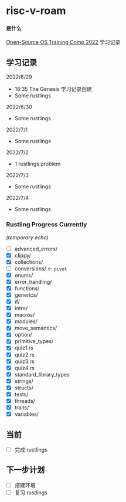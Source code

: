 # risc-v-roam

#### 是什么
[Open-Source OS Training Comp 2022](https://github.com/LearningOS/rust-based-os-comp2022) 学习记录

## 学习记录

2022/6/29 
- 18:35 The Genesis 学习记录创建
- Some rustlings

2022/6/30
- Some rustlings 

2022/7/1  

- Some rustlings

2022/7/2  

- 1 rustlings problem

2022/7/3

- Some rustlings

2022/7/4

- Some rustlings

### Rustling Progress Currently 
*(temporary echo)*
- [ ] advanced_errors/
- [x] clippy/ 
- [x] collections/
- [ ] conversions/ ← `pivot`
- [x] enums/
- [x] error_handling/
- [x] functions/
- [x] generics/
- [x] if/
- [x] intro/
- [x] macros/
- [x] modules/
- [x] move_semantics/
- [x] option/
- [x] primitive_types/
- [x] quiz1.rs
- [x] quiz2.rs
- [x] quiz3.rs
- [x] quiz4.rs
- [x] standard_library_types
- [x] strings/
- [x] structs/
- [x] tests/
- [x] threads/
- [x] traits/
- [x] variables/

## 当前
- [ ] 完成 rustlings

## 下一步计划
- [ ] 搭建环境
- [ ] 复习 rustlings
